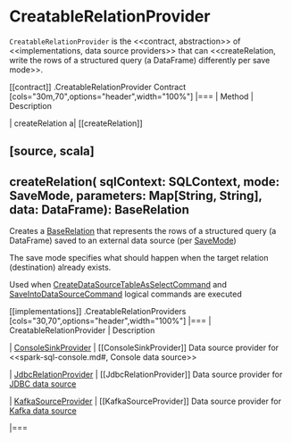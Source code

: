 # CreatableRelationProvider

`CreatableRelationProvider` is the <<contract, abstraction>> of <<implementations, data source providers>> that can <<createRelation, write the rows of a structured query (a DataFrame) differently per save mode>>.

[[contract]]
.CreatableRelationProvider Contract
[cols="30m,70",options="header",width="100%"]
|===
| Method
| Description

| createRelation
a| [[createRelation]]

[source, scala]
----
createRelation(
  sqlContext: SQLContext,
  mode: SaveMode,
  parameters: Map[String, String],
  data: DataFrame): BaseRelation
----

Creates a [BaseRelation](BaseRelation.md) that represents the rows of a structured query (a DataFrame) saved to an external data source (per [SaveMode](DataFrameWriter.md#SaveMode))

The save mode specifies what should happen when the target relation (destination) already exists.

Used when [CreateDataSourceTableAsSelectCommand](logical-operators/CreateDataSourceTableAsSelectCommand.md) and [SaveIntoDataSourceCommand](logical-operators/SaveIntoDataSourceCommand.md) logical commands are executed

[[implementations]]
.CreatableRelationProviders
[cols="30,70",options="header",width="100%"]
|===
| CreatableRelationProvider
| Description

| [ConsoleSinkProvider](spark-sql-ConsoleSinkProvider.md)
| [[ConsoleSinkProvider]] Data source provider for <<spark-sql-console.md#, Console data source>>

| [JdbcRelationProvider](datasources/jdbc/JdbcRelationProvider.md)
| [[JdbcRelationProvider]] Data source provider for [JDBC data source](datasources/jdbc/index.md)

| [KafkaSourceProvider](datasources/kafka/KafkaSourceProvider.md)
| [[KafkaSourceProvider]] Data source provider for [Kafka data source](datasources/kafka/index.md)

|===
